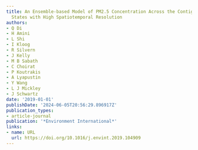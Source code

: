 ```yaml
---
title: An Ensemble-based Model of PM2.5 Concentration Across the Contiguous United
  States with High Spatiotemporal Resolution
authors:
- Q Di
- H Amini
- L Shi
- I Kloog
- R Silvern
- J Kelly
- M B Sabath
- C Choirat
- P Koutrakis
- A Lyapustin
- Y Wang
- L J Mickley
- J Schwartz
date: '2019-01-01'
publishDate: '2024-06-05T20:56:29.896917Z'
publication_types:
- article-journal
publication: '*Environment International*'
links:
- name: URL
  url: https://doi.org/10.1016/j.envint.2019.104909
---
```

